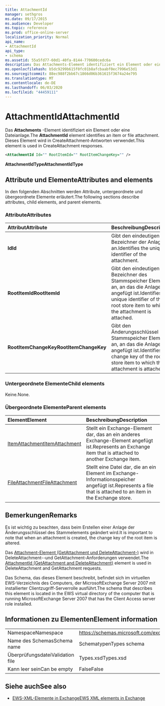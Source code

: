 ```yaml
---
title: AttachmentId
manager: sethgros
ms.date: 09/17/2015
ms.audience: Developer
ms.topic: reference
ms.prod: office-online-server
localization_priority: Normal
api_name:
- AttachmentId
api_type:
- schema
ms.assetid: 55a5fd77-60d1-40fa-8144-770600cedc6a
description: Das Attachments-Element identifiziert ein Element oder eine Dateianlage. Dieses Element wird in CreateAttachment-Antworten verwendet.
ms.openlocfilehash: b5dc9299b615f0fc01b8afcbaabf0ec7996e53d1
ms.sourcegitcommit: 88ec988f2bb67c1866d06b361615f3674a24e795
ms.translationtype: MT
ms.contentlocale: de-DE
ms.lasthandoff: 06/03/2020
ms.locfileid: "44459111"
---
```

# <a name="attachmentid"></a><span data-ttu-id="ce1c4-104">AttachmentId</span><span class="sxs-lookup"><span data-stu-id="ce1c4-104">AttachmentId</span></span>

<span data-ttu-id="ce1c4-105">Das **Attachments** -Element identifiziert ein Element oder eine Dateianlage.</span><span class="sxs-lookup"><span data-stu-id="ce1c4-105">The **AttachmentId** element identifies an item or file attachment.</span></span> <span data-ttu-id="ce1c4-106">Dieses Element wird in CreateAttachment-Antworten verwendet.</span><span class="sxs-lookup"><span data-stu-id="ce1c4-106">This element is used in CreateAttachment responses.</span></span> 
  
```xml
<AttachmentId Id="" RootItemId="" RootItemChangeKey="" />
```

 <span data-ttu-id="ce1c4-107">**AttachmentIdType**</span><span class="sxs-lookup"><span data-stu-id="ce1c4-107">**AttachmentIdType**</span></span>
## <a name="attributes-and-elements"></a><span data-ttu-id="ce1c4-108">Attribute und Elemente</span><span class="sxs-lookup"><span data-stu-id="ce1c4-108">Attributes and elements</span></span>

<span data-ttu-id="ce1c4-109">In den folgenden Abschnitten werden Attribute, untergeordnete und übergeordnete Elemente erläutert.</span><span class="sxs-lookup"><span data-stu-id="ce1c4-109">The following sections describe attributes, child elements, and parent elements.</span></span>
  
### <a name="attributes"></a><span data-ttu-id="ce1c4-110">Attribute</span><span class="sxs-lookup"><span data-stu-id="ce1c4-110">Attributes</span></span>

|<span data-ttu-id="ce1c4-111">**Attribut**</span><span class="sxs-lookup"><span data-stu-id="ce1c4-111">**Attribute**</span></span>|<span data-ttu-id="ce1c4-112">**Beschreibung**</span><span class="sxs-lookup"><span data-stu-id="ce1c4-112">**Description**</span></span>|
|:-----|:-----|
|<span data-ttu-id="ce1c4-113">**Id**</span><span class="sxs-lookup"><span data-stu-id="ce1c4-113">**Id**</span></span> <br/> |<span data-ttu-id="ce1c4-114">Gibt den eindeutigen Bezeichner der Anlage an.</span><span class="sxs-lookup"><span data-stu-id="ce1c4-114">Identifies the unique identifier of the attachment.</span></span>  <br/> |
|<span data-ttu-id="ce1c4-115">**RootItemId**</span><span class="sxs-lookup"><span data-stu-id="ce1c4-115">**RootItemId**</span></span> <br/> |<span data-ttu-id="ce1c4-116">Gibt den eindeutigen Bezeichner des Stammspeicher Elements an, an das die Anlage angefügt ist.</span><span class="sxs-lookup"><span data-stu-id="ce1c4-116">Identifies the unique identifier of the root store item to which the attachment is attached.</span></span>  <br/> |
|<span data-ttu-id="ce1c4-117">**RootItemChangeKey**</span><span class="sxs-lookup"><span data-stu-id="ce1c4-117">**RootItemChangeKey**</span></span> <br/> |<span data-ttu-id="ce1c4-118">Gibt den Änderungsschlüssel des Stammspeicher Elements an, an das die Anlage angefügt ist.</span><span class="sxs-lookup"><span data-stu-id="ce1c4-118">Identifies the change key of the root store item to which the attachment is attached.</span></span>  <br/> |
   
### <a name="child-elements"></a><span data-ttu-id="ce1c4-119">Untergeordnete Elemente</span><span class="sxs-lookup"><span data-stu-id="ce1c4-119">Child elements</span></span>

<span data-ttu-id="ce1c4-120">Keine.</span><span class="sxs-lookup"><span data-stu-id="ce1c4-120">None.</span></span>
  
### <a name="parent-elements"></a><span data-ttu-id="ce1c4-121">Übergeordnete Elemente</span><span class="sxs-lookup"><span data-stu-id="ce1c4-121">Parent elements</span></span>

|<span data-ttu-id="ce1c4-122">**Element**</span><span class="sxs-lookup"><span data-stu-id="ce1c4-122">**Element**</span></span>|<span data-ttu-id="ce1c4-123">**Beschreibung**</span><span class="sxs-lookup"><span data-stu-id="ce1c4-123">**Description**</span></span>|
|:-----|:-----|
|[<span data-ttu-id="ce1c4-124">ItemAttachment</span><span class="sxs-lookup"><span data-stu-id="ce1c4-124">ItemAttachment</span></span>](itemattachment.md) <br/> |<span data-ttu-id="ce1c4-125">Stellt ein Exchange-Element dar, das an ein anderes Exchange-Element angefügt ist.</span><span class="sxs-lookup"><span data-stu-id="ce1c4-125">Represents an Exchange item that is attached to another Exchange item.</span></span>  <br/> |
|[<span data-ttu-id="ce1c4-126">FileAttachment</span><span class="sxs-lookup"><span data-stu-id="ce1c4-126">FileAttachment</span></span>](fileattachment.md) <br/> |<span data-ttu-id="ce1c4-127">Stellt eine Datei dar, die an ein Element im Exchange-Informationsspeicher angefügt ist.</span><span class="sxs-lookup"><span data-stu-id="ce1c4-127">Represents a file that is attached to an item in the Exchange store.</span></span>  <br/> |
   
## <a name="remarks"></a><span data-ttu-id="ce1c4-128">Bemerkungen</span><span class="sxs-lookup"><span data-stu-id="ce1c4-128">Remarks</span></span>

<span data-ttu-id="ce1c4-129">Es ist wichtig zu beachten, dass beim Erstellen einer Anlage der Änderungsschlüssel des Stammelements geändert wird.</span><span class="sxs-lookup"><span data-stu-id="ce1c4-129">It is important to note that when an attachment is created, the change key of the root item is altered.</span></span>
  
<span data-ttu-id="ce1c4-130">Das [Attachment-Element (GetAttachment und DeleteAttachment-)](attachmentid-getattachment-and-deleteattachment.md) wird in DeleteAttachment--und GetAttachment-Anforderungen verwendet.</span><span class="sxs-lookup"><span data-stu-id="ce1c4-130">The [AttachmentId (GetAttachment and DeleteAttachment)](attachmentid-getattachment-and-deleteattachment.md) element is used in DeleteAttachment and GetAttachment requests.</span></span> 
  
<span data-ttu-id="ce1c4-131">Das Schema, das dieses Element beschreibt, befindet sich im virtuellen EWS-Verzeichnis des Computers, der MicrosoftExchange Server 2007 mit installierter Clientzugriff-Serverrolle ausführt.</span><span class="sxs-lookup"><span data-stu-id="ce1c4-131">The schema that describes this element is located in the EWS virtual directory of the computer that is running MicrosoftExchange Server 2007 that has the Client Access server role installed.</span></span>
  
## <a name="element-information"></a><span data-ttu-id="ce1c4-132">Informationen zu Elementen</span><span class="sxs-lookup"><span data-stu-id="ce1c4-132">Element information</span></span>

|||
|:-----|:-----|
|<span data-ttu-id="ce1c4-133">Namespace</span><span class="sxs-lookup"><span data-stu-id="ce1c4-133">Namespace</span></span>  <br/> |https://schemas.microsoft.com/exchange/services/2006/types  <br/> |
|<span data-ttu-id="ce1c4-134">Name des Schemas</span><span class="sxs-lookup"><span data-stu-id="ce1c4-134">Schema name</span></span>  <br/> |<span data-ttu-id="ce1c4-135">Schematypen</span><span class="sxs-lookup"><span data-stu-id="ce1c4-135">Types schema</span></span>  <br/> |
|<span data-ttu-id="ce1c4-136">Überprüfungsdatei</span><span class="sxs-lookup"><span data-stu-id="ce1c4-136">Validation file</span></span>  <br/> |<span data-ttu-id="ce1c4-137">Types.xsd</span><span class="sxs-lookup"><span data-stu-id="ce1c4-137">Types.xsd</span></span>  <br/> |
|<span data-ttu-id="ce1c4-138">Kann leer sein</span><span class="sxs-lookup"><span data-stu-id="ce1c4-138">Can be empty</span></span>  <br/> |<span data-ttu-id="ce1c4-139">False</span><span class="sxs-lookup"><span data-stu-id="ce1c4-139">False</span></span>  <br/> |
   
## <a name="see-also"></a><span data-ttu-id="ce1c4-140">Siehe auch</span><span class="sxs-lookup"><span data-stu-id="ce1c4-140">See also</span></span>

- [<span data-ttu-id="ce1c4-141">EWS-XML-Elemente in Exchange</span><span class="sxs-lookup"><span data-stu-id="ce1c4-141">EWS XML elements in Exchange</span></span>](ews-xml-elements-in-exchange.md)

